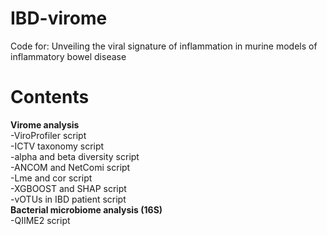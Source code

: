 # IBD-virome
Code for: Unveiling the viral signature of inflammation in murine models of inflammatory bowel disease
# Contents
**Virome analysis**   
-ViroProfiler script   
-ICTV taxonomy script   
-alpha and beta diversity script   
-ANCOM and NetComi script   
-Lme and cor script   
-XGBOOST and SHAP script   
-vOTUs in IBD patient script   
**Bacterial microbiome analysis (16S)**   
-QIIME2 script
